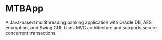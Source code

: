 # MTBApp
A Java-based multithreading banking application with Oracle DB, AES encryption, and Swing GUI. Uses MVC architecture and supports secure concurrent transactions.
